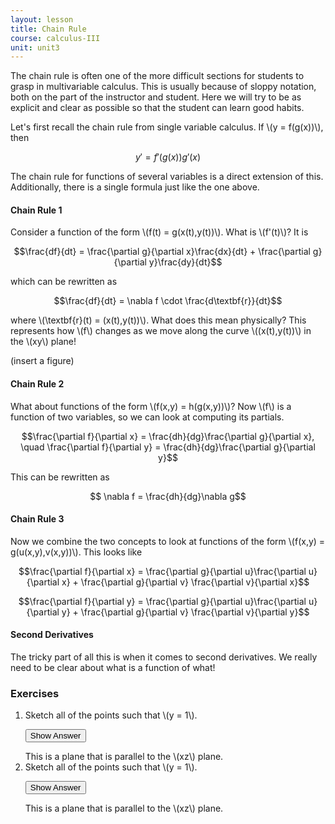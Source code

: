 ```yaml
---
layout: lesson
title: Chain Rule
course: calculus-III
unit: unit3
---
```


The chain rule is often one of the more difficult sections for students to grasp in multivariable calculus. This is usually because of sloppy notation, both on the part of the instructor and student. Here we will try to be as explicit and clear as possible so that the student can learn good habits.

Let's first recall the chain rule from single variable calculus. If \\(y = f(g(x))\\), then 

$$ y' = f'(g(x))g'(x)$$

The chain rule for functions of several variables is a direct extension of this. Additionally, there is a single formula just like the one above. 

#### Chain Rule 1

Consider a function of the form \\(f(t) = g(x(t),y(t))\\). What is \\(f'(t)\\)? It is 

$$\frac{df}{dt} = \frac{\partial g}{\partial x}\frac{dx}{dt} + \frac{\partial g}{\partial y}\frac{dy}{dt}$$

which can be rewritten as 

$$\frac{df}{dt} = \nabla f \cdot \frac{d\textbf{r}}{dt}$$

where \\(\textbf{r}(t) = (x(t),y(t))\\). What does this mean physically? This represents how \\(f\\) changes as we move along the curve \\((x(t),y(t))\\) in the \\(xy\\) plane!

(insert a figure)

#### Chain Rule 2

What about functions of the form \\(f(x,y) = h(g(x,y))\\)? Now \\(f\\) is a function of two variables, so we can look at computing its partials. 

$$\frac{\partial f}{\partial x} = \frac{dh}{dg}\frac{\partial g}{\partial x}, \quad \frac{\partial f}{\partial y} = \frac{dh}{dg}\frac{\partial g}{\partial y}$$

This can be rewritten as 

$$ \nabla f = \frac{dh}{dg}\nabla g$$

#### Chain Rule 3

Now we combine the two concepts to look at functions of the form \\(f(x,y) = g(u(x,y),v(x,y))\\). This looks like 

$$\frac{\partial f}{\partial x} = \frac{\partial g}{\partial u}\frac{\partial u}{\partial x} + \frac{\partial g}{\partial v} \frac{\partial v}{\partial x}$$

$$\frac{\partial f}{\partial y} = \frac{\partial g}{\partial u}\frac{\partial u}{\partial y} + \frac{\partial g}{\partial v} \frac{\partial v}{\partial y}$$


#### Second Derivatives

The tricky part of all this is when it comes to second derivatives. We really need to be clear about what is a function of what!


### Exercises

<ol>
<li> <div> Sketch all of the points such that \(y = 1\). </div>

<button onclick="myFunction('answer2')" class="answerButton">Show Answer</button>
<div  id="answer2" class="answer">
This is a plane that is parallel to the \(xz\) plane. 
</div> </li>
<li> <div> Sketch all of the points such that \(y = 1\). </div>

<button onclick="myFunction('answer2')" class="answerButton">Show Answer</button>
<div  id="answer2" class="answer">
This is a plane that is parallel to the \(xz\) plane. 
</div> </li>
</ol>
